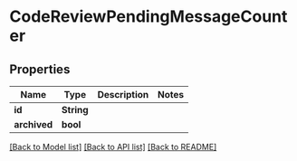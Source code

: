 # CodeReviewPendingMessageCounter

## Properties

Name | Type | Description | Notes
------------ | ------------- | ------------- | -------------
**id** | **String** |  | 
**archived** | **bool** |  | 

[[Back to Model list]](../README.md#documentation-for-models) [[Back to API list]](../README.md#documentation-for-api-endpoints) [[Back to README]](../README.md)


